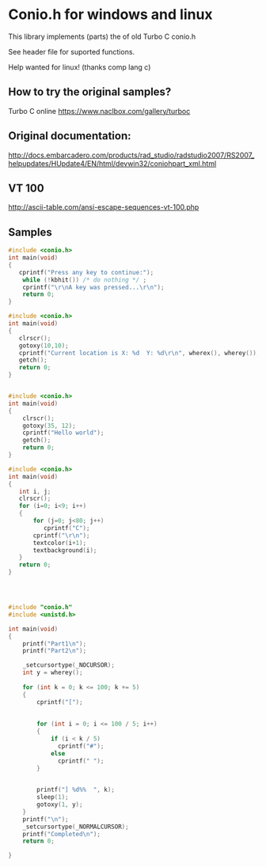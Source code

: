 # Conio.h for windows and linux

This library implements (parts) the of old Turbo C conio.h

See header file for suported functions.

Help wanted for linux! (thanks comp lang c)


## How to try the original samples? 

Turbo C online
https://www.naclbox.com/gallery/turboc


## Original documentation:

http://docs.embarcadero.com/products/rad_studio/radstudio2007/RS2007_helpupdates/HUpdate4/EN/html/devwin32/coniohpart_xml.html

## VT 100
http://ascii-table.com/ansi-escape-sequences-vt-100.php


## Samples

```c
#include <conio.h>
int main(void)
{
   cprintf("Press any key to continue:");
    while (!kbhit()) /* do nothing */ ;
    cprintf("\r\nA key was pressed...\r\n");
    return 0;
}
```

```c
#include <conio.h>
int main(void)
{
   clrscr();
   gotoxy(10,10);
   cprintf("Current location is X: %d  Y: %d\r\n", wherex(), wherey());
   getch();
   return 0;
}
```

```c

#include <conio.h>
int main(void)
{
    clrscr();
    gotoxy(35, 12);
    cprintf("Hello world");
    getch();
    return 0;
}
```

```c
#include <conio.h>
int main(void)
{
   int i, j;
   clrscr();
   for (i=0; i<9; i++)
   {
       for (j=0; j<80; j++)
          cprintf("C");
       cprintf("\r\n");
       textcolor(i+1);
       textbackground(i);
   }
   return 0;
}
```

```c



#include "conio.h"
#include <unistd.h>

int main(void)
{
    printf("Part1\n");
    printf("Part2\n");

    _setcursortype(_NOCURSOR);
    int y = wherey();
    
    for (int k = 0; k <= 100; k += 5)
    {
        cprintf("[");
        
        
        for (int i = 0; i <= 100 / 5; i++)
        {
            if (i < k / 5)
              cprintf("#");
            else
              cprintf(" ");
        }
        

        printf("] %d%%  ", k);
        sleep(1);
        gotoxy(1, y);
    }
    printf("\n");
    _setcursortype(_NORMALCURSOR);
    printf("Completed\n");
    return 0;

}
```

